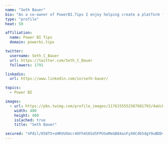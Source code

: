 ```yaml
---
name: "Seth Bauer"
bio: "As a co-owner of PowerBI.Tips I enjoy helping create a platform for new and advanced users alike to learn and expand their skills and get the most out of Power BI."
type: "profile"
heat: 50

affiliation:
  name: Power BI Tips
  domain: powerbi.tips

twitter:
  username: Seth_C_Bauer
  url: https://twitter.com/Seth_C_Bauer
  followers: 1791

linkedin:
  url: https://www.linkedin.com/in/seth-bauer/

topics:
  - Power BI

images:
  - url: https://pbs.twimg.com/profile_images/1176155552587681793/4aUcPKoe_400x400.jpg
    width: 400
    height: 400
    isCached: true
    title: "Seth Bauer"

secured: "nPdil/O58T5+oHRVUXmcr4OFh4S6Sd5FPUSeMeGB84asFyX0Cd65dgY9uBDDvCQ+waw+Mb7/GuVJ28Q0baHZI/Isk4wo1W/2z2CAUgVwOLCjKB3u/05yX9AqTA5ArDrH3hBFrh/TC9lXhFyy9jiLNcv6cXAk7JxcsFiT5IZbOmGTqpEn0XG1pvkmr+5ilK2pmyl0rfdbfwDwnSFHhb3Gcq/c6EIcd7YbvyiYUyLmUUQM1pOf3VdOSQX1PuNxI1NMMyJ+UDM+2yElEAU1rxKf3MRPMUp8b/JBtrYXhkfhuZZDWpHTZcxAiDF2Ju2FzsJ9aFPpu8MuOwYBhU/ASNnY/MXemLXOSSirEh2PA4B9dIKus3NtG4/MPLSCj4QutAYeVMcML2M79fAxJ/olhtaovFH6VXiYsRVhqWXsKgE3EQE=;Z0UOZm7XJgY8LyluxAfBsQ=="
---
```


